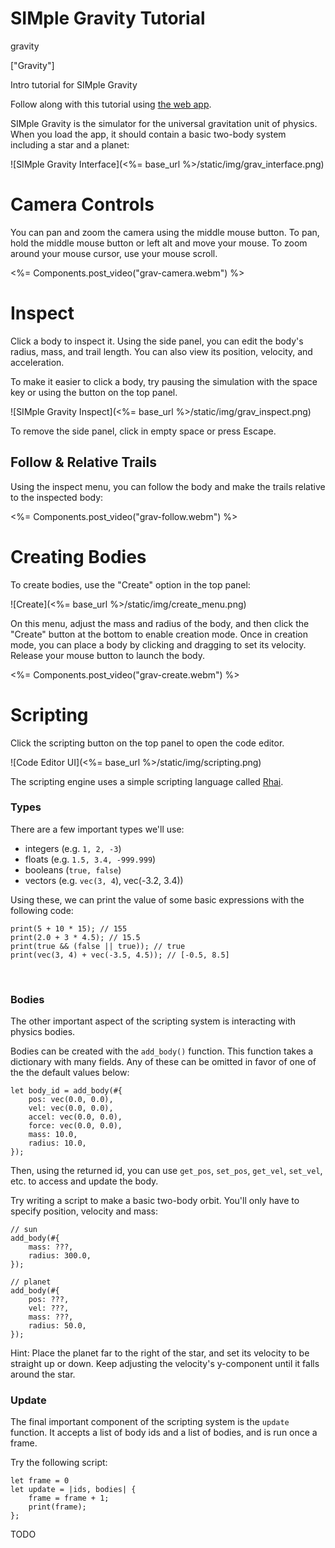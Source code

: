 # SIMple Gravity Tutorial

gravity

["Gravity"]

Intro tutorial for SIMple Gravity

Follow along with this tutorial using [the web app](https://gravity.simple-physics.com).

SIMple Gravity is the simulator for the universal gravitation unit of physics. When you load
the app, it should contain a basic two-body system including a star and a planet:

![SIMple Gravity Interface](<%= base_url %>/static/img/grav_interface.png)

# Camera Controls

You can pan and zoom the camera using the middle mouse button. To pan,
hold the middle mouse button or left alt and move your mouse. To zoom around your
mouse cursor, use your mouse scroll.

<%= Components.post_video("grav-camera.webm") %>

# Inspect

Click a body to inspect it. Using the side panel, you can edit the body's radius, mass, and trail length.
You can also view its position, velocity, and acceleration.

To make it easier to click a body, try pausing the simulation with the space key or
using the button on the top panel.

![SIMple Gravity Inspect](<%= base_url %>/static/img/grav_inspect.png)

To remove the side panel, click in empty space or press Escape.

## Follow & Relative Trails

Using the inspect menu, you can follow the body and make the trails relative to the inspected body:

<%= Components.post_video("grav-follow.webm") %>

# Creating Bodies

To create bodies, use the "Create"  option in the top panel:

![Create](<%= base_url %>/static/img/create_menu.png)

On this menu, adjust the mass and radius of the body, and then click the "Create" button at
the bottom to enable creation mode. Once in creation mode, you can place a body by clicking and
dragging to set its velocity. Release your mouse button to launch the body.

<%= Components.post_video("grav-create.webm") %>

# Scripting

Click the scripting button on the top panel to open the code editor.

![Code Editor UI](<%= base_url %>/static/img/scripting.png)

The scripting engine uses a simple scripting language called [Rhai](https://rhai.rs/book/index.html).

### Types

There are a few important types we'll use:
- integers (e.g. `1, 2, -3`)
- floats (e.g. `1.5, 3.4, -999.999`)
- booleans (`true, false`)
- vectors (e.g. `vec(3, 4`), vec(-3.2, 3.4))

Using these, we can print the value of some basic expressions with the following code:
```rhai
print(5 + 10 * 15); // 155
print(2.0 + 3 * 4.5); // 15.5
print(true && (false || true)); // true
print(vec(3, 4) + vec(-3.5, 4.5)); // [-0.5, 8.5]
```

<br>

### Bodies

The other important aspect of the scripting system is interacting with physics bodies.

Bodies can be created with the `add_body()` function. This function takes a dictionary
with many fields. Any of these can be omitted in favor of one of the the default values below:
```
let body_id = add_body(#{
    pos: vec(0.0, 0.0),
    vel: vec(0.0, 0.0),
    accel: vec(0.0, 0.0),
    force: vec(0.0, 0.0),
    mass: 10.0,
    radius: 10.0,
});
```

Then, using the returned id, you can use `get_pos`, `set_pos`, `get_vel`, `set_vel`, etc. to
access and update the body.

Try writing a script to make a basic two-body orbit. You'll only have to specify position, velocity and mass:
```
// sun
add_body(#{
    mass: ???,
    radius: 300.0,
});

// planet
add_body(#{
    pos: ???,
    vel: ???,
    mass: ???,
    radius: 50.0,
});
```
Hint: Place the planet far to the right of the star, and set its velocity to be straight up or down.
Keep adjusting the velocity's y-component until it falls around the star.

### Update

The final important component of the scripting system is the `update` function. It accepts
a list of body ids and a list of bodies, and is run once a frame.

Try the following script:
```
let frame = 0
let update = |ids, bodies| {
    frame = frame + 1;
    print(frame);
};
```

TODO
